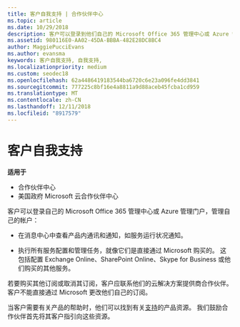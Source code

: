 ```yaml
---
title: 客户自我支持 | 合作伙伴中心
ms.topic: article
ms.date: 10/29/2018
description: 客户可以登录到他们自己的 Microsoft Office 365 管理中心或 Azure 管理门户并管理其自己的帐户。 若要购买其他订阅或取消其订阅，客户应联系他们的云解决方案提供商合作伙伴。
ms.assetid: 980116E0-AA02-45DA-BBBA-482E28DC8BC4
author: MaggiePucciEvans
ms.author: evansma
keywords: 客户自我支持, 自我支持,
ms.localizationpriority: medium
ms.custom: seodec18
ms.openlocfilehash: 62a4486419183544ba6720c6e23a096fe4dd3841
ms.sourcegitcommit: 777225c8bf16e4a8811a9d88aceb45fcba1cd959
ms.translationtype: MT
ms.contentlocale: zh-CN
ms.lasthandoff: 12/11/2018
ms.locfileid: "8917579"
---
```

# <a name="customer-self-support"></a>客户自我支持

**适用于**

-  合作伙伴中心
-  美国政府 Microsoft 云合作伙伴中心


客户可以登录自己的 Microsoft Office 365 管理中心或 Azure 管理门户，管理自己的帐户：

-   在消息中心中查看产品内通讯和通知，如服务运行状况通知。

-   执行所有服务配置和管理任务，就像它们是直接通过 Microsoft 购买的。 这包括配置 Exchange Online、SharePoint Online、Skype for Business 或他们购买的其他服务。

若要购买其他订阅或取消其订阅，客户应联系他们的云解决方案提供商合作伙伴。 客户不能直接通过 Microsoft 更改他们自己的订阅。

当客户需要有关产品的帮助时，他们可以找到有关[支持](https://partnercenter.microsoft.com/partner/support)的产品资源。 我们鼓励合作伙伴首先将其客户指引向这些资源。

 

 



